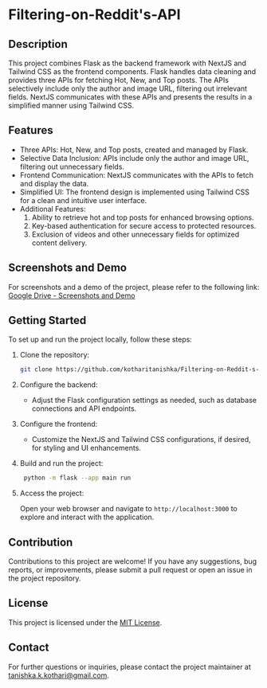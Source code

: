 # Filtering-on-Reddit's-API

## Description

This project combines Flask as the backend framework with NextJS and Tailwind CSS as the frontend components. Flask handles data cleaning and provides three APIs for fetching Hot, New, and Top posts. The APIs selectively include only the author and image URL, filtering out irrelevant fields. NextJS communicates with these APIs and presents the results in a simplified manner using Tailwind CSS.

## Features

- Three APIs: Hot, New, and Top posts, created and managed by Flask.
- Selective Data Inclusion: APIs include only the author and image URL, filtering out unnecessary fields.
- Frontend Communication: NextJS communicates with the APIs to fetch and display the data.
- Simplified UI: The frontend design is implemented using Tailwind CSS for a clean and intuitive user interface.
- Additional Features:
  1. Ability to retrieve hot and top posts for enhanced browsing options.
  2. Key-based authentication for secure access to protected resources.
  3. Exclusion of videos and other unnecessary fields for optimized content delivery.

## Screenshots and Demo

For screenshots and a demo of the project, please refer to the following link: [Google Drive - Screenshots and Demo](https://drive.google.com/drive/folders/1tydyPCH7Gk7DQozG3-oqtGOm2iOJBZ_3?usp=share_link)

## Getting Started

To set up and run the project locally, follow these steps:

1. Clone the repository:

   ```bash
   git clone https://github.com/kotharitanishka/Filtering-on-Reddit-s-API.git
   ```

2. Configure the backend:

   - Adjust the Flask configuration settings as needed, such as database connections and API endpoints.

3. Configure the frontend:

   - Customize the NextJS and Tailwind CSS configurations, if desired, for styling and UI enhancements.

4. Build and run the project:

   ```bash
    python -m flask --app main run 
   ```

5. Access the project:

   Open your web browser and navigate to `http://localhost:3000` to explore and interact with the application.


## Contribution

Contributions to this project are welcome! If you have any suggestions, bug reports, or improvements, please submit a pull request or open an issue in the project repository.

## License

This project is licensed under the [MIT License](LICENSE).

## Contact

For further questions or inquiries, please contact the project maintainer at tanishka.k.kothari@gmail.com.
